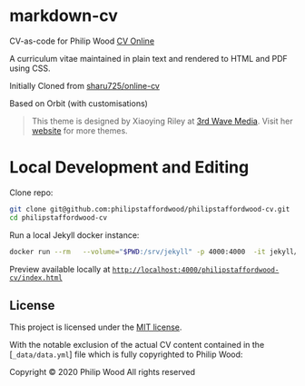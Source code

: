 # markdown-cv

CV-as-code for Philip Wood
[CV Online](https://philipstaffordwood.github.io/philipstaffordwood-cv/)

A curriculum vitae maintained in plain text and rendered to HTML and PDF using CSS.

Initially Cloned from [sharu725/online-cv](https://github.com/sharu725/online-cv)

Based on Orbit (with customisations)
> This theme is designed by Xiaoying Riley at [3rd Wave Media](http://themes.3rdwavemedia.com/). 
> Visit her [website](http://themes.3rdwavemedia.com/) for more themes.

# Local Development and Editing

Clone repo:

```bash
git clone git@github.com:philipstaffordwood/philipstaffordwood-cv.git
cd philipstaffordwood-cv
```

Run a local Jekyll docker instance:

```bash
docker run --rm   --volume="$PWD:/srv/jekyll" -p 4000:4000  -it jekyll/jekyll:$JEKYLL_VERSION   jekyll serve
```
Preview available locally at [`http://localhost:4000/philipstaffordwood-cv/index.html`](http://localhost:4000/philipstaffordwood-cv/index.html)


## License

This project is licensed under the [MIT license](LICENSE.txt).

With the notable exclusion of the actual CV content contained in the [`_data/data.yml`] file which is fully copyrighted to Philip Wood:

Copyright &copy; 2020 Philip Wood All rights reserved
